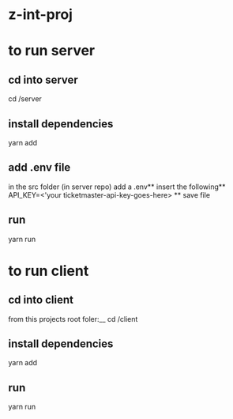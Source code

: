 # z-int-proj

# to run server

## cd into server

cd /server

## install dependencies

yarn add

## add .env file

in the src folder (in server repo)
add a .env**
insert the following**
API_KEY=<'your ticketmaster-api-key-goes-here>
\*\*
save file

## run

yarn run

# to run client

## cd into client

from this projects root foler:\_\_
cd /client

## install dependencies

yarn add

## run

yarn run
